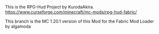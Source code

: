 This is the RPG-Hud Project by KurodaAkira.
<br>https://www.curseforge.com/minecraft/mc-mods/rpg-hud-fabric/
<p>This branch is the MC 1.20.1 version of this Mod for the Fabric Mod Loader by algamoda
